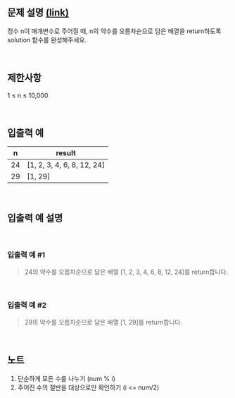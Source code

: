 ## 문제 설명 [(link)](https://school.programmers.co.kr/learn/courses/30/lessons/120897?language=javascript)

정수 n이 매개변수로 주어질 때, n의 약수를 오름차순으로 담은 배열을 return하도록 solution 함수를 완성해주세요.

<br>

## 제한사항

1 ≤ n ≤ 10,000

<br>

## 입출력 예

| n   | result                     |
| --- | -------------------------- |
| 24  | [1, 2, 3, 4, 6, 8, 12, 24] |
| 29  | [1, 29]                    |

<br>

## 입출력 예 설명

<br>

### 입출력 예 #1

> 24의 약수를 오름차순으로 담은 배열 [1, 2, 3, 4, 6, 8, 12, 24]를 return합니다.

<br>

### 입출력 예 #2

> 29의 약수를 오름차순으로 담은 배열 [1, 29]를 return합니다.

<br>

## 노트

1. 단순하게 모든 수를 나누기 (num % i)
2. 주어진 수의 절반을 대상으로만 확인하기 (i <= num/2)
